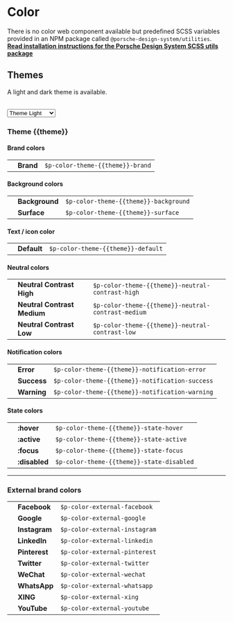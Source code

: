 # Color

There is no color web component available but predefined SCSS variables provided in an NPM package called `@porsche-design-system/utilities`.
**[Read installation instructions for the Porsche Design System SCSS utils package](#/utilities/scss)**

## Themes

A light and dark theme is available.  

<br>
<select id="theme-selector" @change="theme = $event.target.value" :data-selected="theme">
  <option disabled>Select a theme</option>
  <option value="light">Theme Light</option>
  <option value="dark">Theme Dark</option>
</select>

### Theme {{theme}}

#### Brand colors

|                                                   |       |                     	             |
|---------------------------------------------------|------|------------------------------------|
| <ColorBadge :theme="theme" color="brand"/>  	    | **Brand** | `$p-color-theme-{{theme}}-brand`   |

#### Background colors

|                                                   |                |      	             |
|---------------------------------------------------|----------------|--------------------|
| <ColorBadge :theme="theme" color="background"/>   | **Background** | `$p-color-theme-{{theme}}-background` |
| <ColorBadge :theme="theme" color="surface"/>      | **Surface**    | `$p-color-theme-{{theme}}-surface` |

#### Text / icon color

|                                                   |             |         	             |
|---------------------------------------------------|-------------|-----------------------|
| <ColorBadge :theme="theme" color="default"/>      | **Default** | `$p-color-theme-{{theme}}-default` |

#### Neutral colors

|                                                   |                      	                |                         |
|---------------------------------------------------|---------------------------------------|-------------------------|
| <ColorBadge :theme="theme" color="neutral-contrast-high"/>  	| **Neutral Contrast High** | `$p-color-theme-{{theme}}-neutral-contrast-high`   |
| <ColorBadge :theme="theme" color="neutral-contrast-medium"/>  | **Neutral Contrast Medium** | `$p-color-theme-{{theme}}-neutral-contrast-medium` |
| <ColorBadge :theme="theme" color="neutral-contrast-low"/>  	| **Neutral Contrast Low** | `$p-color-theme-{{theme}}-neutral-contrast-low`    |

#### Notification colors

|                                                           |            |          	                            |
|-----------------------------------------------------------|------------|---------------------------------------|
| <ColorBadge :theme="theme" color="notification-error"/>  	| **Error** | `$p-color-theme-{{theme}}-notification-error`     |
| <ColorBadge :theme="theme" color="notification-success"/> | **Success** | `$p-color-theme-{{theme}}-notification-success`   |
| <ColorBadge :theme="theme" color="notification-warning"/> | **Warning** | `$p-color-theme-{{theme}}-notification-warning`   |

#### State colors

|                                                     |           |                      	                  |
|-----------------------------------------------------|-----------|-------------------------------------------|
| <ColorBadge :theme="theme" color="state-hover"/>    | **:hover**    | `$p-color-theme-{{theme}}-state-hover`    |
| <ColorBadge :theme="theme" color="state-active"/>   | **:active**   | `$p-color-theme-{{theme}}-state-active`   |
| <ColorBadge :theme="theme" color="state-focus"/>    | **:focus**    | `$p-color-theme-{{theme}}-state-focus`    |
| <ColorBadge :theme="theme" color="state-disabled"/> | **:disabled** | `$p-color-theme-{{theme}}-state-disabled` |

---

### External brand colors

|                                               |     |                      	         |
|-----------------------------------------------|-----|--------------------------------|
| <ColorBadge color="external-facebook"/>  	    | **Facebook** | `$p-color-external-facebook`   |
| <ColorBadge color="external-google"/>  	    | **Google** | `$p-color-external-google`     |
| <ColorBadge color="external-instagram"/>  	| **Instagram** | `$p-color-external-instagram`  |
| <ColorBadge color="external-linkedin"/>  	    | **LinkedIn** | `$p-color-external-linkedin`   |
| <ColorBadge color="external-pinterest"/>  	| **Pinterest** | `$p-color-external-pinterest`   |
| <ColorBadge color="external-twitter"/>  	    | **Twitter** | `$p-color-external-twitter`    |
| <ColorBadge color="external-wechat"/>  	    | **WeChat** | `$p-color-external-wechat`     |
| <ColorBadge color="external-whatsapp"/>  	    | **WhatsApp** | `$p-color-external-whatsapp`     |
| <ColorBadge color="external-xing"/>  	        | **XING** | `$p-color-external-xing`     |
| <ColorBadge color="external-youtube"/>  	    | **YouTube** | `$p-color-external-youtube`    |

<script lang="ts">
  import { Component, Vue } from 'vue-property-decorator';
  
  @Component
  export default class PlaygroundColor extends Vue {
    public theme: 'light' | 'dark' = 'light';
  }
</script>
